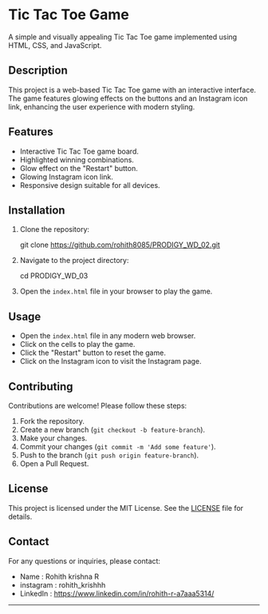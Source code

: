 # Tic Tac Toe Game

A simple and visually appealing Tic Tac Toe game implemented using HTML, CSS, and JavaScript.

## Description

This project is a web-based Tic Tac Toe game with an interactive interface. The game features glowing effects on the buttons and an Instagram icon link, enhancing the user experience with modern styling.

## Features

- Interactive Tic Tac Toe game board.
- Highlighted winning combinations.
- Glow effect on the "Restart" button.
- Glowing Instagram icon link.
- Responsive design suitable for all devices.
## Installation

1. Clone the repository:
 
   git clone https://github.com/rohith8085/PRODIGY_WD_02.git

2. Navigate to the project directory:
 
   cd PRODIGY_WD_03
 
3. Open the `index.html` file in your browser to play the game.

## Usage

- Open the `index.html` file in any modern web browser.
- Click on the cells to play the game.
- Click the "Restart" button to reset the game.
- Click on the Instagram icon to visit the Instagram page.

## Contributing

Contributions are welcome! Please follow these steps:

1. Fork the repository.
2. Create a new branch (`git checkout -b feature-branch`).
3. Make your changes.
4. Commit your changes (`git commit -m 'Add some feature'`).
5. Push to the branch (`git push origin feature-branch`).
6. Open a Pull Request.

## License

This project is licensed under the MIT License. See the [LICENSE](LICENSE) file for details.

## Contact

For any questions or inquiries, please contact:

- Name       : Rohith krishna R
- instagram  : rohith_krishhh
- LinkedIn   : https://www.linkedin.com/in/rohith-r-a7aaa5314/
---

